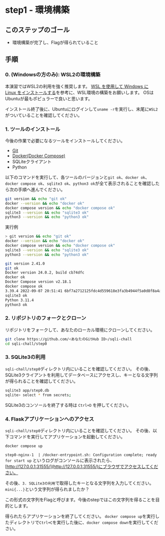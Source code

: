 # step1 - 環境構築
## このステップのゴール
- 環境構築が完了し、Flagが得られていること

## 手順
### 0. (Windowsの方のみ): WSL2の環境構築
本演習ではWSL2の利用を強く推奨します。
[WSL を使用して Windows に Linux をインストールする](https://learn.microsoft.com/ja-jp/windows/wsl/install)を参考に、WSL環境の構築をお願いします。
OSはUbuntuが最もポピュラーで良いと思います。

インストール終了後に、Ubuntuにログインして`uname -r`を実行し、末尾に`WSL2`がついていることを確認してください。

### 1. ツールのインストール
今後の作業で必要になるツールをインストールしてください。

- [Git](https://git-scm.com/book/ja/v2/%E4%BD%BF%E3%81%84%E5%A7%8B%E3%82%81%E3%82%8B-Git%E3%81%AE%E3%82%A4%E3%83%B3%E3%82%B9%E3%83%88%E3%83%BC%E3%83%AB)
- [Docker(Docker Compose)](https://www.docker.com/products/docker-desktop/)
- SQLiteクライアント
- Python

以下のコマンドを実行して、各ツールのバージョンと`git ok`、`docker ok`、`docker compose ok`、`sqlite3 ok`、`python3 ok`が全て表示されることを確認したら次の手順へ進んでください。

```bash
git version && echo "git ok"
docker --version && echo "docker ok"
docker compose version && echo "docker compose ok"
sqlite3 --version && echo "sqlite3 ok"
python3 --version && echo "python3 ok"
```

実行例

```bash
> git version && echo "git ok"
docker --version && echo "docker ok"
docker compose version && echo "docker compose ok"
sqlite3 --version && echo "sqlite3 ok"
python3 --version && echo "python3 ok"

git version 2.41.0
git ok
Docker version 24.0.2, build cb74dfc
docker ok
Docker Compose version v2.18.1
docker compose ok
3.39.4 2022-09-07 20:51:41 6bf7a2712125fdc4d559618e3fa3b4944f5a0d8f8a4ae21165610e153f77aapl
sqlite3 ok
Python 3.11.4
python3 ok
```

### 2. リポジトリのフォークとクローン
リポジトリをフォークして、あなたのローカル環境にクローンしてください。

```bash
git clone https://github.com/<あなたのGitHub ID>/sqli-chall
cd sqli-chall/step0
```

### 3. SQLite3の利用
`sqli-chall/step0`ディレクトリ内にいることを確認してください。
その後、SQLite3クライアントを利用してデータベースにアクセスし、キーとなる文字列が得られることを確認してください。

```bash
sqlite3 app/step0.db
sqlite> select * from secrets;
```

SQLite3のコンソールを終了する時は `Ctrl+D` を押してください。

### 4. Flaskアプリケーションへのアクセス
`sqli-chall/step0`ディレクトリ内にいることを確認してください。
その後、以下コマンドを実行してアプリケーションを起動してください。

```bash
docker compose up
```

`step0-nginx-1  | /docker-entrypoint.sh: Configuration complete; ready for start up` というログがコンソールに表示されたら、[http://127.0.0.1:31555/](http://127.0.0.1:31555/)にブラウザでアクセスしてください。

その後、`3. SQLite3の利用`で取得したキーとなる文字列を入力してください。
`mini{...}`という文字列が得られましたか？

この形式の文字列をFlagと呼びます。今後のstepではこの文字列を得ることを目的とします。

得られたらアプリケーションを終了してください。
`docker compose up`を実行したディレクトリで`Ctrl+C`を実行した後に、`docker compose down`を実行してください。
